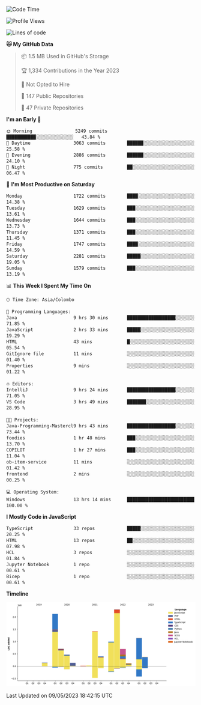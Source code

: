
<!--START_SECTION:waka-->
![Code Time](http://img.shields.io/badge/Code%20Time-1%2C125%20hrs%2057%20mins-blue)

![Profile Views](http://img.shields.io/badge/Profile%20Views-0-blue)

![Lines of code](https://img.shields.io/badge/From%20Hello%20World%20I%27ve%20Written-11.0%20million%20lines%20of%20code-blue)

**🐱 My GitHub Data** 

> 📦 1.5 MB Used in GitHub's Storage 
 > 
> 🏆 1,334 Contributions in the Year 2023
 > 
> 🚫 Not Opted to Hire
 > 
> 📜 147 Public Repositories 
 > 
> 🔑 47 Private Repositories 
 > 
**I'm an Early 🐤** 

```text
🌞 Morning                5249 commits        ███████████░░░░░░░░░░░░░░   43.84 % 
🌆 Daytime                3063 commits        ██████░░░░░░░░░░░░░░░░░░░   25.58 % 
🌃 Evening                2886 commits        ██████░░░░░░░░░░░░░░░░░░░   24.10 % 
🌙 Night                  775 commits         ██░░░░░░░░░░░░░░░░░░░░░░░   06.47 % 
```
📅 **I'm Most Productive on Saturday** 

```text
Monday                   1722 commits        ████░░░░░░░░░░░░░░░░░░░░░   14.38 % 
Tuesday                  1629 commits        ███░░░░░░░░░░░░░░░░░░░░░░   13.61 % 
Wednesday                1644 commits        ███░░░░░░░░░░░░░░░░░░░░░░   13.73 % 
Thursday                 1371 commits        ███░░░░░░░░░░░░░░░░░░░░░░   11.45 % 
Friday                   1747 commits        ████░░░░░░░░░░░░░░░░░░░░░   14.59 % 
Saturday                 2281 commits        █████░░░░░░░░░░░░░░░░░░░░   19.05 % 
Sunday                   1579 commits        ███░░░░░░░░░░░░░░░░░░░░░░   13.19 % 
```


📊 **This Week I Spent My Time On** 

```text
🕑︎ Time Zone: Asia/Colombo

💬 Programming Languages: 
Java                     9 hrs 30 mins       ██████████████████░░░░░░░   71.85 % 
JavaScript               2 hrs 33 mins       █████░░░░░░░░░░░░░░░░░░░░   19.29 % 
HTML                     43 mins             █░░░░░░░░░░░░░░░░░░░░░░░░   05.54 % 
GitIgnore file           11 mins             ░░░░░░░░░░░░░░░░░░░░░░░░░   01.40 % 
Properties               9 mins              ░░░░░░░░░░░░░░░░░░░░░░░░░   01.22 % 

🔥 Editors: 
IntelliJ                 9 hrs 24 mins       ██████████████████░░░░░░░   71.05 % 
VS Code                  3 hrs 49 mins       ███████░░░░░░░░░░░░░░░░░░   28.95 % 

🐱‍💻 Projects: 
Java-Programming-Mastercl9 hrs 43 mins       ██████████████████░░░░░░░   73.44 % 
foodies                  1 hr 48 mins        ███░░░░░░░░░░░░░░░░░░░░░░   13.70 % 
COPILOT                  1 hr 27 mins        ███░░░░░░░░░░░░░░░░░░░░░░   11.04 % 
ob-item-service          11 mins             ░░░░░░░░░░░░░░░░░░░░░░░░░   01.42 % 
frontend                 2 mins              ░░░░░░░░░░░░░░░░░░░░░░░░░   00.25 % 

💻 Operating System: 
Windows                  13 hrs 14 mins      █████████████████████████   100.00 % 
```

**I Mostly Code in JavaScript** 

```text
TypeScript               33 repos            █████░░░░░░░░░░░░░░░░░░░░   20.25 % 
HTML                     13 repos            ██░░░░░░░░░░░░░░░░░░░░░░░   07.98 % 
HCL                      3 repos             ░░░░░░░░░░░░░░░░░░░░░░░░░   01.84 % 
Jupyter Notebook         1 repo              ░░░░░░░░░░░░░░░░░░░░░░░░░   00.61 % 
Bicep                    1 repo              ░░░░░░░░░░░░░░░░░░░░░░░░░   00.61 % 
```



**Timeline**

![Lines of Code chart](https://raw.githubusercontent.com/ccweerasinghe1994/ccweerasinghe1994/master/assets/bar_graph.png)


 Last Updated on 09/05/2023 18:42:15 UTC
<!--END_SECTION:waka-->
